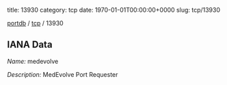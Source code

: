 title: 13930
category: tcp
date: 1970-01-01T00:00:00+0000
slug: tcp/13930

[portdb](/) / [tcp](/category/tcp.html) / 13930


## IANA Data

_Name:_ medevolve

_Description:_ MedEvolve Port Requester

